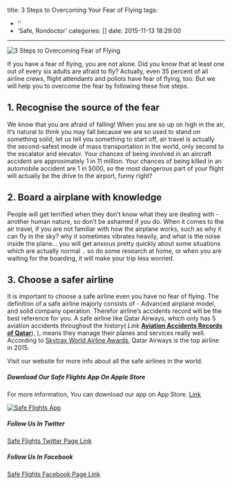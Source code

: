 title: 3 Steps to Overcoming Your Fear of Flying
tags:
  - ''
  - 'Safe, Rondoctor'
categories: []
date: 2015-11-13 18:29:00
---
![3 Steps to Overcoming Fear of Flying](http://i.imgur.com/Ge4ZU5i.jpg?1)

If you have a fear of flying, you are not alone. Did you know that at least one out of every six adults are afraid to fly? Actually, even 35 percent of all airline crews, flight attendants and poliots have fear of flying, too. But we will help you to overcome the fear by following these five steps.
<!-- more --> 
## 1. Recognise the source of the fear

We know that you are afraid of falling! When you are so up on high in the air, It’s natural to think you may fall because we are so used to stand on something solid, let us tell you something to start off, air travel is actually the second-safest mode of mass transportation in the world, only second to the escalator and elevator. Your chances of being involved in an aircraft accident are approximately 1 in 11 million. Your chances of being killed in an automobile accident are 1 in 5000, so the most dangerous part of your flight will actually be the drive to the airport, funny right?

## 2. Board a airplane with knowledge

People will get terrified when they don’t know what they are dealing with - another human nature, so don’t be ashamed if you do. When it comes to the air travel, if you are not familiar with how the airplane works, such as why it can fly in the sky? why it sometimes vibrates heavily, and what is the  noise inside the plane… you will get anxious pretty quickly about some situations which are actually normal .. so do some research at home, or when you are waiting for the boarding, it will make your trip less worried.

## 3. Choose a safer airline

It is important to choose a safe airline even you have no fear of flying. The definition of a safe airline majorly consists of - Advanced airplane model, and solid company operation. Therefor airline’s accidents record will be the best reference for you. A safe airline like Qatar Airways, which only has 5 aviation accidents throughout  the history( *Link* [**Aviation Accidents Records of Qatar**](http://www.safetyflights.com/#!/search/airline/Qatar%20Airways)), ), means they manage their planes and services really well. According to [Skytrax World Airline Awards](http://www.worldairlineawards.com/awards/world_airline_rating.html), Qatar Airways is the top airline in 2015.

Visit our website for more info about all the safe airlines in the world.

##### Download Our Safe Flights  App On Apple Store
For more information, You can download our app on App Store. [Link](https://itunes.apple.com/hk/app/flight-accidents/id998433297?mt=8&ign-mpt=uo%3D4)

[![Safe Flights App](http://www.safetyflights.com/images/ios-app.png)](https://itunes.apple.com/hk/app/flight-accidents/id998433297?mt=8&ign-mpt=uo%3D4)

##### Follow Us In Twitter
[Safe Flights Twitter Page Link](https://twitter.com/SafeFlights_)

##### Follow Us In Facebook
[Safe Flights Facebook Page Link](https://www.facebook.com/FlightSafetyIsWhatWeCare?fref=ts)